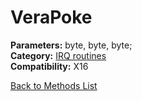 # VeraPoke

**Parameters:** byte, byte, byte;  
**Category:** [IRQ routines](../categories/irq_routines.md)  
**Compatibility:** X16  


[Back to Methods List](../../SUMMARY.md)
